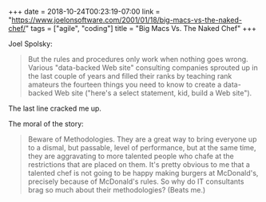 +++
date = 2018-10-24T00:23:19-07:00
link = "https://www.joelonsoftware.com/2001/01/18/big-macs-vs-the-naked-chef/"
tags = ["agile", "coding"]
title = "Big Macs Vs. The Naked Chef"
+++

Joel Spolsky:

>But the rules and procedures only work when nothing goes wrong. Various "data-backed Web site" consulting companies sprouted up in the last couple of years and filled their ranks by teaching rank amateurs the fourteen things you need to know to create a data-backed Web site ("here's a select statement, kid, build a Web site").

The last line cracked me up.

The moral of the story:

>Beware of Methodologies. They are a great way to bring everyone up to a dismal, but passable, level of performance, but at the same time, they are aggravating to more talented people who chafe at the restrictions that are placed on them. It's pretty obvious to me that a talented chef is not going to be happy making burgers at McDonald's, precisely because of McDonald's rules. So why do IT consultants brag so much about their methodologies? (Beats me.)
